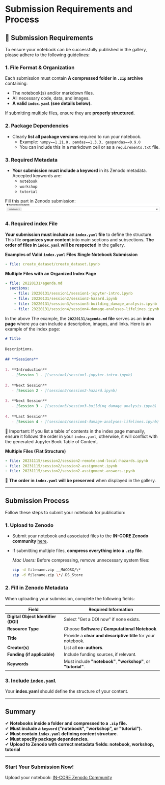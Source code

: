 # **Submission Requirements and Process**

## **📌 Submission Requirements**

To ensure your notebook can be successfully published in the gallery, please adhere to the following guidelines:

### **1. File Format & Organization**
Each submission must contain **A compressed folder in `.zip` archive** containing:
- The notebook(s) and/or markdown files.
- All necessary code, data, and images.
- **A valid `index.yaml` (see details below).**

If submitting multiple files, ensure they are **properly structured**.

### **2. Package Dependencies**
- Clearly **list all package versions** required to run your notebook.
  - Example: `numpy==1.21.0, pandas==1.3.3, geopandas==0.9.0`
  - You can include this in a markdown cell or as a `requirements.txt` file.

### **3. Required Metadata**
- **Your submission must include a keyword** in its Zenodo metadata. Accepted keywords are:
  - `notebook`
  - `workshop`
  - `tutorial`

Fill this part in Zenodo submission:
![zenodo keywords](images/zenodo_keywords.png)

### **4. Required index File**
**Your submission must include an `index.yaml` file** to define the structure. This file **organizes your content** into main sections and subsections. 
**The order of files in `index.yaml` will be respected** in the gallery.

**Examples of Valid `index.yaml` Files** 
**Single Notebook Submission**
```yaml
- file: create_dataset/create_dataset.ipynb
```

**Multiple Files with an Organized Index Page**
```yaml
- file: 20220131/agenda.md
  sections:
    - file: 20220131/session1/session1-jupyter-intro.ipynb
    - file: 20220131/session2/session2-hazard.ipynb
    - file: 20220131/session3/session3-building_damage_analysis.ipynb
    - file: 20220131/session4/session4-damage-analyses-lifelines.ipynb
```

In the above The example, the **`20220131/agenda.md` file** serves as an **index page** where you can include a 
description, images, and links. Here is an example of the index page:
```markdown
# Title

Descriptions.

## **Sessions**

1. **Introduction**
   - [Session 1 - ](session1/session1-jupyter-intro.ipynb)

2. **Next Session**
   - [Session 2 - ](session2/session2-hazard.ipynb)

3. **Next Session**
   - [Session 3 - ](session3/session3-building_damage_analysis.ipynb)

4. **Last Session**
   - [Session 4 - ](session4/session4-damage-analyses-lifelines.ipynb)
```

📌 Important: If you list a table of contents in the index page manually, ensure it follows the order in your `index.yaml`, 
otherwise, it will conflict with the generated Jupyter Book Table of Content.

**Multiple Files (Flat Structure)**
```yaml
- file: 20231115/session2/session2-remote-and-local-hazards.ipynb
- file: 20231115/session2/session2-assignment.ipynb
- file: 20231115/session2/session2-assignment-answers.ipynb
```
📌 **The order in `index.yaml` will be preserved** when displayed in the gallery.

---

## **Submission Process**
Follow these steps to submit your notebook for publication:

### **1. Upload to Zenodo**
- Submit your notebook and associated files to the **IN-CORE Zenodo community** [here](https://zenodo.org/communities/in-core/records?q=&l=list&p=1&s=10&sort=newest).
- If submitting multiple files, **compress everything into a `.zip` file**.

  *Mac Users:* Before compressing, remove unnecessary system files:
  ```bash
  zip -d filename.zip __MACOSX/\*
  zip -d filename.zip \*/.DS_Store
  ```

### **2. Fill in Zenodo Metadata**
When uploading your submission, complete the following fields:

| **Field**                | **Required Information** |
|--------------------------|-------------------------|
| **Digital Object Identifier (DOI)** | Select "Get a DOI now" if none exists. |
| **Resource Type**        | Choose **Software / Computational Notebook**. |
| **Title**                | Provide a **clear and descriptive title** for your notebook. |
| **Creator(s)**           | List all **co-authors**. |
| **Funding (if applicable)** | Include funding sources, if relevant. |
| **Keywords**             | Must include **"notebook"**, **"workshop"**, or **"tutorial"**. |

### **3. Include `index.yaml`**
Your **index.yaml** should define the structure of your content.

---

## **Summary**
✔ **Notebooks inside a folder and compressed to a `.zip` file.**  
✔ **Must include a `keyword` ("notebook", "workshop", or "tutorial").**  
✔ **Must contain `index.yaml` defining content structure.**  
✔ **Must specify package dependencies.**  
✔ **Upload to Zenodo with correct metadata fields: notebook, workshop, tutorial**

---

### **Start Your Submission Now!**
Upload your notebook: [IN-CORE Zenodo Community](https://zenodo.org/communities/in-core/records?q=&l=list&p=1&s=10&sort=newest)  
